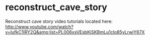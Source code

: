 reconstruct_cave_story
======================

Reconstruct cave story video tutorials located here: http://www.youtube.com/watch?v=IufkC1IRY2Q&amp;list=PL006xsVEsbKjSKBmLu1clo85yLrwjY67X
